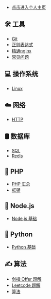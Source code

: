 - [点击进入个人主页](https://adomikao.com)<br/>

## 🛠️ 工具

- [Git](mark/Git.md) </br>
- [正则表达式](mark/正则表达式.md) </br>
- [精通nginx](mark/Nginx.md)</br>
- [常见问题](mark/常见问题.md) </br>


## 💻 操作系统

- [Linux](mark/Linux.md)

## ☁️ 网络

- [HTTP](mark/HTTP.md) </br>



## 🛢️ 数据库


- [SQL](mark/SQL.md) </br>
- [Redis](mark/Redis.md)

## 🐘 PHP

- [PHP 汇总](mark/PHP%20面试.md) </br>
- [框架](mark/框架.md) </br>


## 🎄 Node.js
- [Node.js 基础](mark/Node.js%20基础.md) </br>


## 🐍 Python
- [Python 基础](mark/Python%20基础.md) </br>



##  ✍️ 算法

- [剑指 Offer 题解](mark/剑指%20offer%20题解.md) </br>
- [Leetcode 题解](mark/Leetcode%20题解) </br>
- [算法](mark/算法.md)
